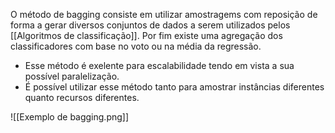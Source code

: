 ---
---

O método de bagging consiste em utilizar amostragems com reposição de forma a gerar diversos conjuntos de dados a serem utilizados pelos [[Algoritmos de classificação]]. Por fim existe uma agregação dos classificadores com base no voto ou na média da regressão. 

- Esse método é exelente para escalabilidade tendo em vista a sua possível paralelização. 
- É possível utilizar esse método tanto para amostrar instâncias diferentes quanto recursos diferentes. 

![[Exemplo de bagging.png]]